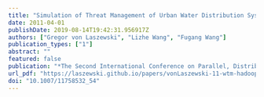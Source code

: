```yaml
---
title: "Simulation of Threat Management of Urban Water Distribution Systems with Grid Workflow"
date: 2011-04-01
publishDate: 2019-08-14T19:42:31.956917Z
authors: ["Gregor von Laszewski", "Lizhe Wang", "Fugang Wang"]
publication_types: ["1"]
abstract: ""
featured: false
publication: "*The Second International Conference on Parallel, Distributed, Grid and Cloud Computing for Engineering*"
url_pdf: "https://laszewski.github.io/papers/vonLaszewski-11-wtm-hadoop.pdf"
doi: "10.1007/11758532_54"
---
```


